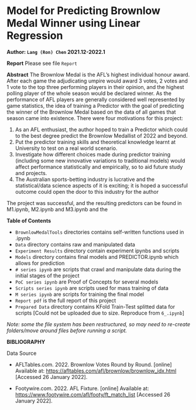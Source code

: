 # Model for Predicting Brownlow Medal Winner using Linear Regression
**Author: `Lang (Ron) Chen` 2021.12-2022.1**


**Report**
Please see file `Report`

**Abstract**
The Brownlow Medal is the AFL’s highest individual honour award. After each game the adjudicating
umpire would award 3 votes, 2 votes and 1 vote to the top three performing players in their opinion,
and the highest polling player of the whole season would be declared winner.
As the performance of AFL players are generally considered well represented by game statistics, the
idea of training a Predictor with the goal of predicting the winner of the Brownlow Medal based on
the data of all games that season came into existence.
There were four motivations for this project:
1. As an AFL enthusiast, the author hoped to train a Predictor which could to the best degree predict the Brownlow Medallist of 2022 and beyond.
2. Put the predictor training skills and theoretical knowledge learnt at University to test on a real world scenario.
3. Investigate how different choices made during predictor training (including some new innovative variations to traditional models) would affect performance statistically and empirically, so to aid future study and projects.
4. The Australian sports-betting industry is lucrative and the statistical/data science aspects of it is exciting; it is hoped a successful outcome could open the door to this industry for the author

The project was successful, and the resulting predictors can be found in M1.ipynb, M2.ipynb and
M3.ipynb and the 


**Table of Contents**
- `BrownlowMedalTools` directories contains self-written functions used in .ipynb
- `Data` directory contains raw and manipulated data
- `Experiment Results` directory contain experiment ipynbs and scripts
- `Models` directory contains final models and PREDICTOR.ipynb which allows for prediction
- `# series ipynb` are scripts that crawl and manipulate data during the initial stages of the project
- `PoC series ipynb` are Proof of Concepts for several models
- `Scripts series ipynb` are scripts used for mass training of data
- `M series ipynb` are scripts for training the final model
- `Report pdf` is the full report of this project
- `Prepared Data` directory contains KFold Train-Test splitted data for scripts [Could not be uploaded due to size. Reproduce from `6_.ipynb`]


*Note: some the file system has been restructured, so may need to re-create folders/move around files before running a script.*


**BIBLIOGRAPHY**

Data Source

- AFLTables.com. 2022. Brownlow Votes Round by Round. [online] Available at: <https://afltables.com/afl/brownlow/brownlow_idx.html> [Accessed 26 January 2022].

- Footywire.com. 2022. AFL Fixture. [online] Available at: <https://www.footywire.com/afl/footy/ft_match_list> [Accessed 26 January 2022].
